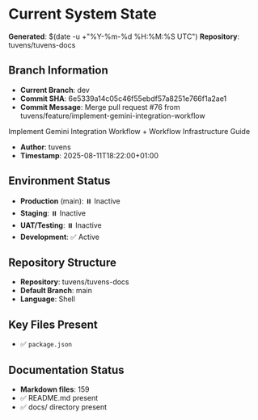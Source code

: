# Current System State
**Generated**: $(date -u +"%Y-%m-%d %H:%M:%S UTC")
**Repository**: tuvens/tuvens-docs

## Branch Information
- **Current Branch**: dev
- **Commit SHA**: 6e5339a14c05c46f55ebdf57a8251e766f1a2ae1
- **Commit Message**: Merge pull request #76 from tuvens/feature/implement-gemini-integration-workflow

Implement Gemini Integration Workflow + Workflow Infrastructure Guide
- **Author**: tuvens
- **Timestamp**: 2025-08-11T18:22:00+01:00

## Environment Status
- **Production** (main): ⏸️ Inactive
- **Staging**: ⏸️ Inactive
- **UAT/Testing**: ⏸️ Inactive
- **Development**: ✅ Active

## Repository Structure
- **Repository**: tuvens/tuvens-docs
- **Default Branch**: main
- **Language**: Shell

## Key Files Present
- ✅ `package.json`

## Documentation Status
- **Markdown files**: 159
- ✅ README.md present
- ✅ docs/ directory present
